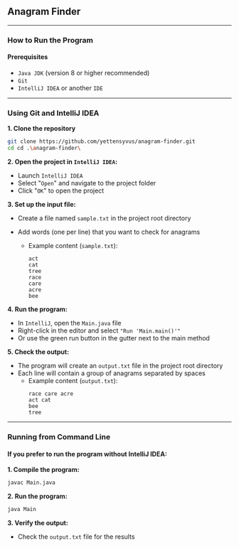 ## Anagram Finder
--- 
### How to Run the Program

#### Prerequisites

- `Java JDK` (version 8 or higher recommended)
- `Git`
- `IntelliJ IDEA` or another `IDE`
--- 
### Using Git and IntelliJ IDEA

**1. Clone the repository**
```bash
git clone https://github.com/yettensyvus/anagram-finder.git
cd cd .\anagram-finder\
```

**2. Open the project in `IntelliJ IDEA`:**

- Launch `IntelliJ IDEA`
- Select "`Open`" and navigate to the project folder
- Click "`OK`" to open the project

**3. Set up the input file:**

- Create a file named `sample.txt` in the project root directory

- Add words (one per line) that you want to check for anagrams

  - Example content (`sample.txt`):
    ```text
    act
    cat
    tree
    race
    care
    acre
    bee
    ```

**4. Run the program:**

- In `IntelliJ`, open the `Main.java` file
- Right-click in the editor and select `"Run 'Main.main()'"`
- Or use the green run button in the gutter next to the main method

**5. Check the output:**

- The program will create an `output.txt` file in the project root directory
- Each line will contain a group of anagrams separated by spaces
    - Example content (`output.txt`):
      ```text
      race care acre
      act cat
      bee
      tree
      ```
--- 
### Running from Command Line

#### If you prefer to run the program without IntelliJ IDEA:

**1. Compile the program:**

```bash
javac Main.java
```
**2. Run the program:**

```bash
java Main
```
**3. Verify the output:**
- Check the `output.txt` file for the results